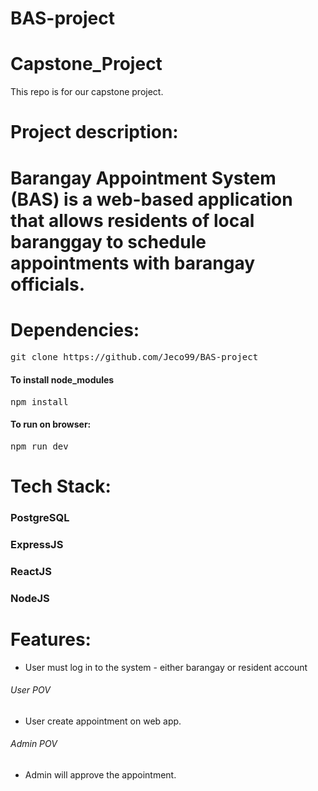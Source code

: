 # BAS-project

# Capstone_Project

This repo is for our capstone project.

<h1>Project description:<h1>
<b>Barangay Appointment System</b> (BAS) is a web-based application that allows residents of local baranggay to schedule appointments with barangay officials.

<h1>Dependencies: </h1>
    <pre>git clone https://github.com/Jeco99/BAS-project</pre>
<h4>To install node_modules</h4>
    <pre>npm install</pre>
<h4>To run on browser:</h4>
    <pre>npm run dev</pre>

<h1>Tech Stack:</h1>
    <h3>PostgreSQL</h3>
    <h3>ExpressJS</h3>
    <h3>ReactJS</h3>
    <h3>NodeJS</h3>
    

<h1>Features:</h1>
    <ul>
        <li>User must log in to the system - either barangay or resident account</li>
    </ul>
    <h6>User POV</h6>
    <ul>
        <li>User create appointment on web app.</li>
    </ul>
    <h6>Admin POV</h6>
    <ul>
        <li>Admin will approve the appointment.</li>
    </ul>
